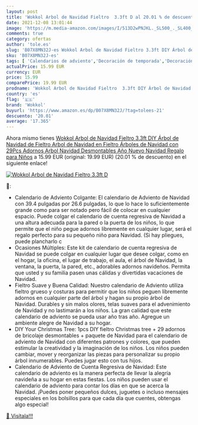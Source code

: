 ```yaml
---
layout: post
title: 'Wokkol Arbol de Navidad Fieltro  3.3ft D al 20.01 % de descuento'
date: 2021-12-08 13:01:44
image: 'https://m.media-amazon.com/images/I/513D2wPNJKL._SL500_._SL400_.jpg'
comments: true
category: ofertas
author: 'tole.es'
slug: 'B07X8MN32J-es Wokkol Arbol de Navidad Fieltro 3.3ft DIY Árbol de Navidad...'
sku: 'B07X8MN32J-es'
tags: [ 'Calendarios de adviento','Decoración de temporada','Decoración del hogar','Hogar y cocina','navidad','wokkol', ]
actualPrice: 15.99 EUR
currency: EUR
price: 15.99
comparePrice: 19.99 EUR
prodname: 'Wokkol Arbol de Navidad Fieltro  3.3ft DIY Árbol de Navidad de Fieltro Arbol de Navidad en Fieltro Árboles de Navidad con 29Pcs Adornos Arbol Navidad Desmontables Año Nuevo Navidad Regalo para Niños'
country: 'es'
flag: '🇪🇸'
brand: 'Wokkol'
buyurl: 'https://www.amazon.es/dp/B07X8MN32J/?tag=tolees-21'
descuento: '20.01'
average: '17.365'
---
```


Ahora mismo tienes [Wokkol Arbol de Navidad Fieltro  3.3ft DIY Árbol de Navidad de Fieltro Arbol de Navidad en Fieltro Árboles de Navidad con 29Pcs Adornos Arbol Navidad Desmontables Año Nuevo Navidad Regalo para Niños](https://www.amazon.es/dp/B07X8MN32J/?tag=tolees-21) a 15.99 EUR (original: 19.99 EUR) (20.01 %  de descuento) en el siguiente enlace!

[![Wokkol Arbol de Navidad Fieltro  3.3ft D](https://m.media-amazon.com/images/I/513D2wPNJKL._SL500_._SL400_.jpg)](https://www.amazon.es/dp/B07X8MN32J/?tag=tolees-21)

🔎:

- Calendario de Adviento Colgante: El calendario de Adviento de Navidad con 39.4 pulgadas por 26.6 pulgadas, lo que lo hace lo suficientemente grande como para ser notado pero fácil de colocar en cualquier espacio. Puede colgar el calendario de cuenta regresiva de Navidad a una altura adecuada para la pared o la puerta de los niños, lo que permite que el niño pegue adornos libremente en cualquier lugar, será el regalo perfecto para su pequeño niño para Navidad. (Si hay pliegues, puede plancharlo c
- Ocasiones Múltiples: Este kit de calendario de cuenta regresiva de Navidad se puede colgar en cualquier lugar que desee colgar, como en el hogar, la oficina, el lugar de trabajo, el aula, el árbol de Navidad, la ventana, la puerta, la pared, etc., adorables adornos navideños. Permita que usted y su familia pasen unas cálidas y divertidas vacaciones de Navidad.
- Fieltro Suave y Buena Calidad: Nuestro calendario de Adviento utiliza fieltro grueso y costuras para permitir que los niños peguen libremente adornos en cualquier parte del árbol y hagan su propio árbol de Navidad. Durables y sin malos olores, telas suaves para el advenimiento de Navidad y no lastimarán a los niños. La gran calidad que este calendario de adviento se pueda usar año tras año. Agregue un ambiente alegre de Navidad a su hogar.
- DIY Your Christmas Tree: 1pcs DIY fieltro Christmas tree + 29 adornos de bricolaje desmontables + paquete de Navidad para el calendario de adviento de Navidad con diferentes patrones y colores, que pueden estimular la creatividad y la imaginación de los niños. Los niños pueden cambiar, mover y reorganizar las piezas para personalizar su propio árbol innumerables. Puedes jugar esto con tus hijos.
- Calendario de Adviento de Cuenta Regresiva de Navidad: Este calendario de adviento es la manera perfecta de llevar la alegría navideña a su hogar en estas fiestas. Los niños pueden usar el calendario de adviento para contar los días en que se acerca la Navidad. ¡Puedes poner pequeños dulces, juguetes o incluso mensajes especiales en los bolsillos para que cada día que cuentes, obtengas algo especial!

[🛒 Visítala!!!](https://www.amazon.es/dp/B07X8MN32J/?tag=tolees-21)
